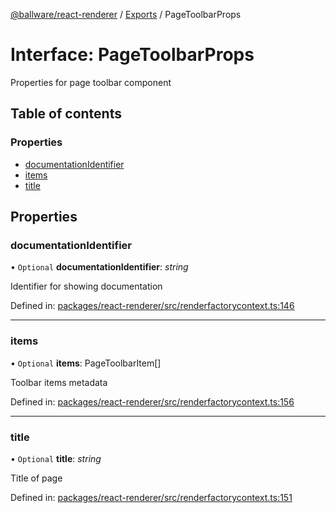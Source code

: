[@ballware/react-renderer](../README.md) / [Exports](../modules.md) / PageToolbarProps

# Interface: PageToolbarProps

Properties for page toolbar component

## Table of contents

### Properties

- [documentationIdentifier](pagetoolbarprops.md#documentationidentifier)
- [items](pagetoolbarprops.md#items)
- [title](pagetoolbarprops.md#title)

## Properties

### documentationIdentifier

• `Optional` **documentationIdentifier**: *string*

Identifier for showing documentation

Defined in: [packages/react-renderer/src/renderfactorycontext.ts:146](https://github.com/ballware/ballware-client/blob/c28ad0b/packages/react-renderer/src/renderfactorycontext.ts#L146)

___

### items

• `Optional` **items**: PageToolbarItem[]

Toolbar items metadata

Defined in: [packages/react-renderer/src/renderfactorycontext.ts:156](https://github.com/ballware/ballware-client/blob/c28ad0b/packages/react-renderer/src/renderfactorycontext.ts#L156)

___

### title

• `Optional` **title**: *string*

Title of page

Defined in: [packages/react-renderer/src/renderfactorycontext.ts:151](https://github.com/ballware/ballware-client/blob/c28ad0b/packages/react-renderer/src/renderfactorycontext.ts#L151)
